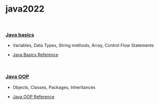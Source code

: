 # java2022 
<br>

### [Java basics](https://github.com/kzs61/java2022/tree/master/intro/src/w01/demos)

* Variables, Data Types, String methods, Array, Control Flow Statements

* [Java Basics Reference](https://dev.java/learn/java-language-basics)

<br>

### [Java OOP](https://github.com/kzs61/java2022/tree/master/oop1/src/w02/oop1)

* Objects, Classes, Packages, Inheritances

* [Java OOP Reference](https://dev.java/oop/)
